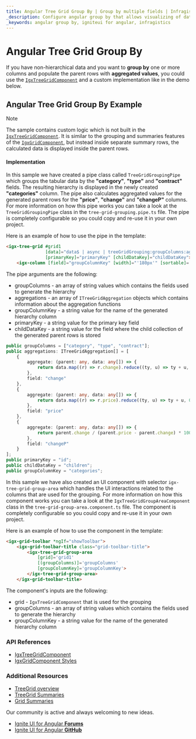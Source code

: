```yaml
---
title: Angular Tree Grid Group By | Group by multiple fields | Infragistics
_description: Configure angular group by that allows visualizing of data records in Angular Material table, visualize the grouped data in separate and convenient column group.
_keywords: angular group by, igniteui for angular, infragistics
---
```


# Angular Tree Grid Group By

If you have non-hierarchical data and you want to **group by** one or more columns and populate the parent rows with **aggregated values**, you could use the [`IgxTreeGridComponent`]({environment:angularApiUrl}/classes/igxtreegridcomponent.html) and a custom implementation like in the demo below.

## Angular Tree Grid Group By Example


<code-view style="height:850px" 
           data-demos-base-url="{environment:lobDemosBaseUrl}" 
           iframe-src="{environment:lobDemosBaseUrl}/treegrid-finjs-sample" alt="Angular Tree Grid Group By Example">
</code-view>

<div class="divider--half"></div>

> [!NOTE]
> The sample contains custom logic which is not built in the [`IgxTreeGridComponent`]({environment:angularApiUrl}/classes/igxtreegridcomponent.html). It is similar to the grouping and summaries features of the [`IgxGridComponent`]({environment:angularApiUrl}/classes/igxgridcomponent.html), but instead inside separate summary rows, the calculated data is displayed inside the parent rows.

#### Implementation

In this sample we have created a pipe class called `TreeGridGroupingPipe` which groups the tabular data by the **"category"**, **"type"** and **"contract"** fields. The resulting hierarchy is displayed in the newly created **"categories"** column. The pipe also calculates aggregated values for the generated parent rows for the **"price"**, **"change"** and **"changeP"** columns. For more information on how this pipe works you can take a look at the `TreeGridGroupingPipe` class in the `tree-grid-grouping.pipe.ts` file. The pipe is completely configurable so you could copy and re-use it in your own project.

Here is an example of how to use the pipe in the template:

```html
<igx-tree-grid #grid1 
               [data]="data$ | async | treeGridGrouping:groupColumns:aggregations:groupColumnKey:primaryKey:childDataKey"
               [primaryKey]="primaryKey" [childDataKey]="childDataKey">
    <igx-column [field]="groupColumnKey" [width]="'180px'" [sortable]='true' [resizable]='true' [disableHiding]="true"></igx-column>
```

The pipe arguments are the following:
- groupColumns - an array of string values which contains the fields used to generate the hierarchy
- aggregations - an array of `ITreeGridAggregation` objects which contains information about the aggregation functions
- groupColumnKey - a string value for the name of the generated hierarchy column
- primaryKey - a string value for the primary key field
- childDataKey - a string value for the field where the child collection of the generated parent rows is stored

```typescript
public groupColumns = ["category", "type", "contract"];
public aggregations: ITreeGridAggregation[] = [
    {
        aggregate: (parent: any, data: any[]) => {
            return data.map((r) => r.change).reduce((ty, u) => ty + u, 0);
        },
        field: "change"
    },
    {
        aggregate: (parent: any, data: any[]) => {
            return data.map((r) => r.price).reduce((ty, u) => ty + u, 0);
        },
        field: "price"
    },
    {
        aggregate: (parent: any, data: any[]) => {
            return parent.change / (parent.price - parent.change) * 100;
        },
        field: "changeP"
    }
];
public primaryKey = "id";
public childDataKey = "children";
public groupColumnKey = "categories";
```

In this sample we have also created an UI component with selector `igx-tree-grid-group-area` which handles the UI interactions related to the columns that are used for the grouping. For more information on how this component works you can take a look at the `IgxTreeGridGroupAreaComponent` class in the `tree-grid-group-area.component.ts` file. The component is completely configurable so you could copy and re-use it in your own project.

Here is an example of how to use the component in the template:

```html
<igx-grid-toolbar *ngIf="showToolbar">
    <igx-grid-toolbar-title class="grid-toolbar-title">
        <igx-tree-grid-group-area
            [grid]='grid1'
            [(groupColumns)]='groupColumns'
            [groupColumnKey]='groupColumnKey'>
        </igx-tree-grid-group-area>
    </igx-grid-toolbar-title>
```

The component's inputs are the following:
- grid - `IgxTreeGridComponent` that is used for the grouping
- groupColumns - an array of string values which contains the fields used to generate the hierarchy
- groupColumnKey - a string value for the name of the generated hierarchy column

### API References

<div class="divider--half"></div>

* [IgxTreeGridComponent]({environment:angularApiUrl}/classes/igxtreegridcomponent.html)
* [IgxGridComponent Styles]({environment:sassApiUrl}/#function-igx-grid-theme)

### Additional Resources

<div class="divider--half"></div>

* [TreeGrid overview](tree-grid.md)
* [TreeGrid Summaries](summaries.md)
* [Grid Summaries](../grid/summaries.md)

<div class="divider--half"></div>
Our community is active and always welcoming to new ideas.

* [Ignite UI for Angular **Forums**](https://www.infragistics.com/community/forums/f/ignite-ui-for-angular)
* [Ignite UI for Angular **GitHub**](https://github.com/IgniteUI/igniteui-angular)



